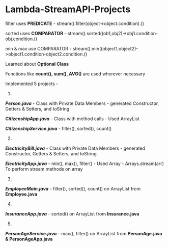 # Lambda-StreamAPI-Projects

filter uses **PREDICATE**       - stream().filter(object->object.condition).()

sorted uses **COMPARATOR**      - stream().sorted((ob1,obj2)->obj1.condition-obj.condition.()

min & max use COMPARATOR        - stream().min((object1,object2)->object1.condition-object2.condition.()

Learned about **Optional Class** 

Functions like **count(), sum(), AVG()** are used wherever necessary 

Implemented 5 projects -  

1.
***Person.java***               - Class with Private Data Members - generated Constructor, Getters & Setters, and toString.

***CitizenshipApp.java***       - Class with method calls - Used ArrayList<Person>
    
***CitizenshipService.java***   - filter(), sorted(), count()

2.
***ElectricityBill.java***      - Class with Private Data Members - generated Constructor, Getters & Setters, and toString

***ElectricityApp.java***       - min(), max(), filter() - Used Array - Arrays.stream(arr) To perform stream methods on array

3.
***EmployeeMain.java***         - filter(), sorted(), count() on ArrayList<Employee> from **Employee.java**

4.
***InsuranceApp.java***         - sorted() on ArrayList<Insurance> from **Insurance.java**

5.
***PersonAgeService.java***     - max(), filter() on ArrayList<PersonAge> from **PersonAge.java & PersonAgeApp.java**
